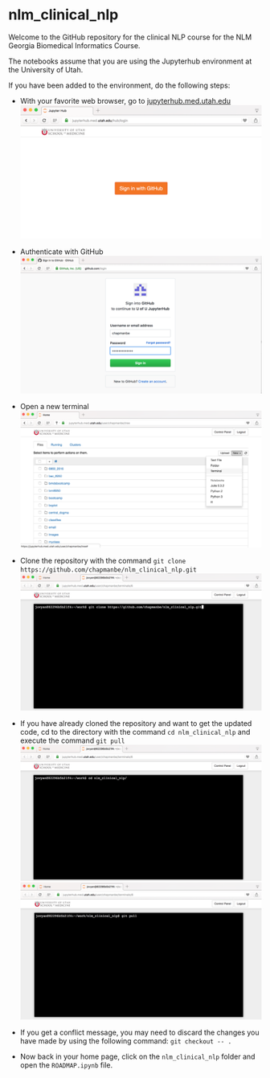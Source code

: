 # nlm_clinical_nlp

Welcome to the GitHub repository for the clinical NLP course for the NLM Georgia Biomedical Informatics Course.

The notebooks assume that you are using the Jupyterhub environment at the University of Utah.

If you have been added to the environment, do the following steps:

* With your favorite web browser, go to [jupyterhub.med.utah.edu](https://jupyterhub.med.utah.edu)
![jupyterhub](./jupyterhub.png)

* Authenticate with GitHub
![authenticate](./authenticate.png)
* Open a new terminal
![new terminal](./new_terminal.png)
* Clone the repository with the command ``git clone https://github.com/chapmanbe/nlm_clinical_nlp.git``
![clone](./git_clone.png)
* If you have already cloned the repository and want to get the updated code, cd to the directory with the command ``cd nlm_clinical_nlp`` and execute the command ``git pull``
![cd](./cd_nlm_clinical_nlp.png)
![pull](./git_pull.png)
* If you get a conflict message, you may need to discard the changes you have made by using the following command: ``git checkout -- .``

* Now back in your home page, click on the ``nlm_clinical_nlp`` folder and open the ``ROADMAP.ipynb`` file.
